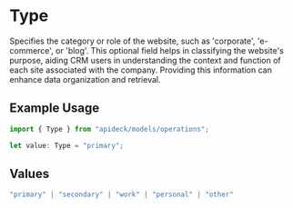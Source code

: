 # Type

Specifies the category or role of the website, such as 'corporate', 'e-commerce', or 'blog'. This optional field helps in classifying the website's purpose, aiding CRM users in understanding the context and function of each site associated with the company. Providing this information can enhance data organization and retrieval.

## Example Usage

```typescript
import { Type } from "apideck/models/operations";

let value: Type = "primary";
```

## Values

```typescript
"primary" | "secondary" | "work" | "personal" | "other"
```